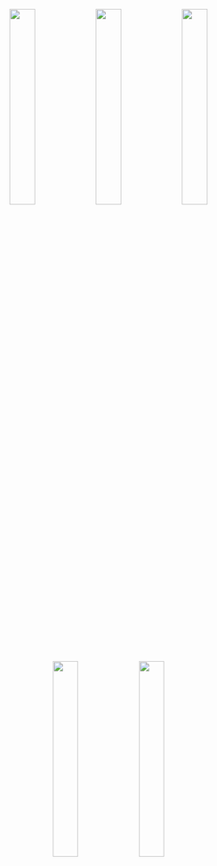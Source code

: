 <p float="left" align="center">
  <img justify="top" src="https://i.redd.it/ypjgqtntfipa1.gif?width=320&format=mp4&v=enabled&s=d31fdb2e444ae1f4729882eb7c32afd70a31fe1e" width="30%" />
  <img src="https://media.discordapp.net/attachments/635295327976423443/796284729677971486/image0.gif" width="30%" />
  <img src="https://media.tenor.com/4PTNtX2hjUwAAAAd/when-meme.gif" width="30%" />
  <img src="https://media.tenor.com/7j5weo8Il1gAAAAC/i-live-in-your-walls-i-know-where-you-live.gif" width="30%" />
  <img src="https://media.tenor.com/1oQPW37YN38AAAAC/cat.gif" width="30%" />
</p>
